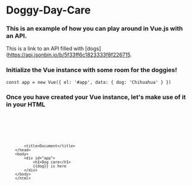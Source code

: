 # Doggy-Day-Care

### This is an example of how you can play around in Vue.js with an API.

This is a link to an API filled with [dogs](https://api.jsonbin.io/b/5f33ff6c1823333f8f226715.

### Initialize the Vue instance with some room for the doggies!

`
const app = new Vue({
        el: '#app',
        data: {
            dog: 'Chihuahua'
        }
    })
`

### Once you have created your Vue instance, let's make use of it in your HTML


<code>
        <html lang="en">
        <head>
            <meta charset="UTF-8">

            <title>Document</title>
        </head>
        <body>
            <div id="app">
                <h1>Dog care</h1>
                {{dog}} is here
            </div>
        </body>
        </html>
</code>


